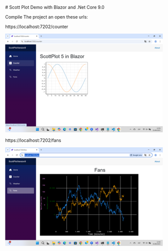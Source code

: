 \# Scott Plot Demo with Blazor and .Net Core 9.0

Compile The project an open these urls:

https://localhost:7202/counter

![alt text](image-1.png)


https://localhost:7202/fans

![alt text](image.png)




